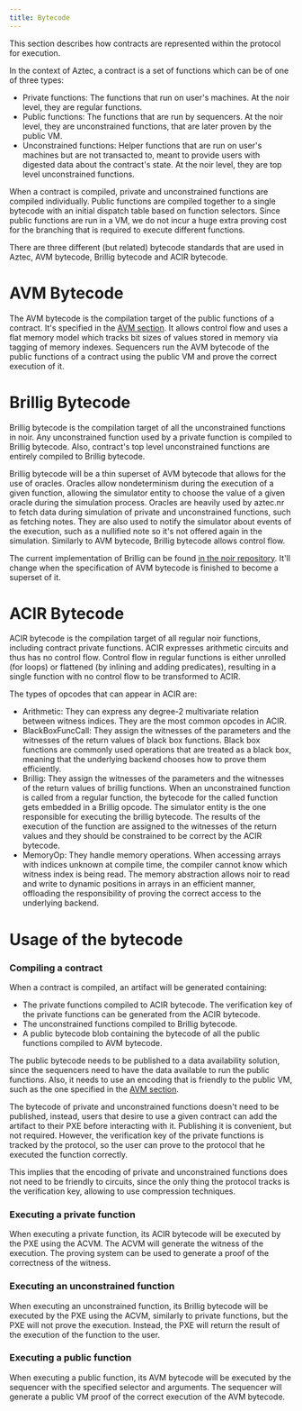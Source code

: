 ```yaml
---
title: Bytecode
---
```


This section describes how contracts are represented within the protocol for execution.

In the context of Aztec, a contract is a set of functions which can be of one of three types:

- Private functions: The functions that run on user's machines. At the noir level, they are regular functions.
- Public functions: The functions that are run by sequencers. At the noir level, they are unconstrained functions, that are later proven by the public VM.
- Unconstrained functions: Helper functions that are run on user's machines but are not transacted to, meant to provide users with digested data about the contract's state. At the noir level, they are top level unconstrained functions.

When a contract is compiled, private and unconstrained functions are compiled individually. Public functions are compiled together to a single bytecode with an initial dispatch table based on function selectors. Since public functions are run in a VM, we do not incur a huge extra proving cost for the branching that is required to execute different functions.

There are three different (but related) bytecode standards that are used in Aztec, AVM bytecode, Brillig bytecode and ACIR bytecode.

# AVM Bytecode

The AVM bytecode is the compilation target of the public functions of a contract. It's specified in the [AVM section](../public-vm/instruction-set). It allows control flow and uses a flat memory model which tracks bit sizes of values stored in memory via tagging of memory indexes. Sequencers run the AVM bytecode of the public functions of a contract using the public VM and prove the correct execution of it.

# Brillig Bytecode

Brillig bytecode is the compilation target of all the unconstrained functions in noir. Any unconstrained function used by a private function is compiled to Brillig bytecode. Also, contract's top level unconstrained functions are entirely compiled to Brillig bytecode.

Brillig bytecode will be a thin superset of AVM bytecode that allows for the use of oracles. Oracles allow nondeterminism during the execution of a given function, allowing the simulator entity to choose the value of a given oracle during the simulation process. Oracles are heavily used by aztec.nr to fetch data during simulation of private and unconstrained functions, such as fetching notes. They are also used to notify the simulator about events of the execution, such as a nullified note so it's not offered again in the simulation. Similarly to AVM bytecode, Brillig bytecode allows control flow.

The current implementation of Brillig can be found [in the noir repository](https://github.com/noir-lang/noir/blob/master/acvm-repo/brillig/src/opcodes.rs#L60). It'll change when the specification of AVM bytecode is finished to become a superset of it.

# ACIR Bytecode

ACIR bytecode is the compilation target of all regular noir functions, including contract private functions. ACIR expresses arithmetic circuits and thus has no control flow. Control flow in regular functions is either unrolled (for loops) or flattened (by inlining and adding predicates), resulting in a single function with no control flow to be transformed to ACIR.

The types of opcodes that can appear in ACIR are:

- Arithmetic: They can express any degree-2 multivariate relation between witness indices. They are the most common opcodes in ACIR.
- BlackBoxFuncCall: They assign the witnesses of the parameters and the witnesses of the return values of black box functions. Black box functions are commonly used operations that are treated as a black box, meaning that the underlying backend chooses how to prove them efficiently.
- Brillig: They assign the witnesses of the parameters and the witnesses of the return values of brillig functions. When an unconstrained function is called from a regular function, the bytecode for the called function gets embedded in a Brillig opcode. The simulator entity is the one responsible for executing the brillig bytecode. The results of the execution of the function are assigned to the witnesses of the return values and they should be constrained to be correct by the ACIR bytecode.
- MemoryOp: They handle memory operations. When accessing arrays with indices unknown at compile time, the compiler cannot know which witness index is being read. The memory abstraction allows noir to read and write to dynamic positions in arrays in an efficient manner, offloading the responsibility of proving the correct access to the underlying backend.

# Usage of the bytecode

### Compiling a contract

When a contract is compiled, an artifact will be generated containing:

- The private functions compiled to ACIR bytecode. The verification key of the private functions can be generated from the ACIR bytecode.
- The unconstrained functions compiled to Brillig bytecode.
- A public bytecode blob containing the bytecode of all the public functions compiled to AVM bytecode.

The public bytecode needs to be published to a data availability solution, since the sequencers need to have the data available to run the public functions. Also, it needs to use an encoding that is friendly to the public VM, such as the one specified in the [AVM section](../public-vm/bytecode-validation-circuit).

The bytecode of private and unconstrained functions doesn't need to be published, instead, users that desire to use a given contract can add the artifact to their PXE before interacting with it. Publishing it is convenient, but not required. However, the verification key of the private functions is tracked by the protocol, so the user can prove to the protocol that he executed the function correctly.

This implies that the encoding of private and unconstrained functions does not need to be friendly to circuits, since the only thing the protocol tracks is the verification key, allowing to use compression techniques.

### Executing a private function

When executing a private function, its ACIR bytecode will be executed by the PXE using the ACVM. The ACVM will generate the witness of the execution. The proving system can be used to generate a proof of the correctness of the witness.

### Executing an unconstrained function

When executing an unconstrained function, its Brillig bytecode will be executed by the PXE using the ACVM, similarly to private functions, but the PXE will not prove the execution. Instead, the PXE will return the result of the execution of the function to the user.

### Executing a public function

When executing a public function, its AVM bytecode will be executed by the sequencer with the specified selector and arguments. The sequencer will generate a public VM proof of the correct execution of the AVM bytecode.
